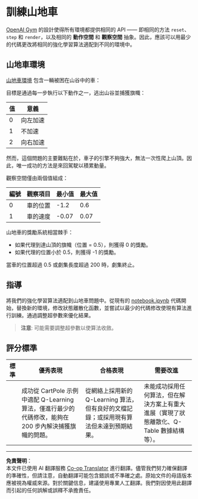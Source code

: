 <!--
CO_OP_TRANSLATOR_METADATA:
{
  "original_hash": "1f2b7441745eb52e25745423b247016b",
  "translation_date": "2025-08-29T22:16:19+00:00",
  "source_file": "8-Reinforcement/2-Gym/assignment.md",
  "language_code": "mo"
}
-->
# 訓練山地車

[OpenAI Gym](http://gym.openai.com) 的設計使得所有環境都提供相同的 API —— 即相同的方法 `reset`、`step` 和 `render`，以及相同的 **動作空間** 和 **觀察空間** 抽象。因此，應該可以用最少的代碼更改將相同的強化學習算法適配到不同的環境中。

## 山地車環境

[山地車環境](https://gym.openai.com/envs/MountainCar-v0/) 包含一輛被困在山谷中的車：

目標是通過每一步執行以下動作之一，逃出山谷並捕獲旗幟：

| 值   | 意義             |
|------|------------------|
| 0    | 向左加速         |
| 1    | 不加速           |
| 2    | 向右加速         |

然而，這個問題的主要難點在於，車子的引擎不夠強大，無法一次性爬上山頂。因此，唯一成功的方法是來回駕駛以積累動量。

觀察空間僅由兩個值組成：

| 編號 | 觀察項目        | 最小值 | 最大值 |
|------|-----------------|--------|--------|
|  0   | 車的位置        | -1.2   | 0.6    |
|  1   | 車的速度        | -0.07  | 0.07   |

山地車的獎勵系統相當棘手：

 * 如果代理到達山頂的旗幟（位置 = 0.5），則獲得 0 的獎勵。
 * 如果代理的位置小於 0.5，則獲得 -1 的獎勵。

當車的位置超過 0.5 或劇集長度超過 200 時，劇集終止。

## 指導

將我們的強化學習算法適配到山地車問題中。從現有的 [notebook.ipynb](notebook.ipynb) 代碼開始，替換新的環境，修改狀態離散化函數，並嘗試以最少的代碼修改使現有算法進行訓練。通過調整超參數來優化結果。

> **注意**: 可能需要調整超參數以使算法收斂。

## 評分標準

| 標準     | 優秀表現                                                                 | 合格表現                                                                 | 需要改進                                                                 |
|----------|------------------------------------------------------------------------|------------------------------------------------------------------------|------------------------------------------------------------------------|
|          | 成功從 CartPole 示例中適配 Q-Learning 算法，僅進行最少的代碼修改，能夠在 200 步內解決捕獲旗幟的問題。 | 從網絡上採用新的 Q-Learning 算法，但有良好的文檔記錄；或採用現有算法但未達到預期結果。 | 未能成功採用任何算法，但在解決方案上有重大進展（實現了狀態離散化、Q-Table 數據結構等）。 |

---

**免責聲明**：  
本文件已使用 AI 翻譯服務 [Co-op Translator](https://github.com/Azure/co-op-translator) 進行翻譯。儘管我們努力確保翻譯的準確性，但請注意，自動翻譯可能包含錯誤或不準確之處。原始文件的母語版本應被視為權威來源。對於關鍵信息，建議使用專業人工翻譯。我們對因使用此翻譯而引起的任何誤解或誤釋不承擔責任。